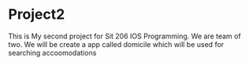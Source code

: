 # Project2
This is My second project for Sit 206 IOS Programming. We are team of two. We will be create a app called domicile which will be used for searching accoomodations
